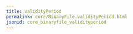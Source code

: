 ```yaml
---
title: validityPeriod
permalink: core/BinaryFile.validityPeriod.html
jsonid: core_binaryfile_validityperiod
---
```

